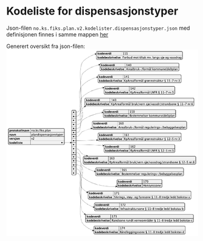 # Kodeliste for dispensasjonstyper



Json-filen `no.ks.fiks.plan.v2.kodelister.dispensasjonstyper.json` med definisjonen finnes i samme mappen [her](no.ks.fiks.plan.v2.kodelister.dispensasjonstyper.json)

Generert oversikt fra json-filen:
![dispensasjonstyper](no.ks.fiks.plan.v2.kodelister.dispensasjonstyper.png)